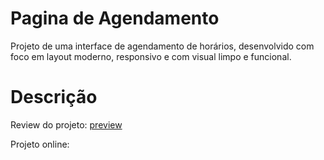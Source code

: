 # Pagina de Agendamento
Projeto de uma interface de agendamento de horários, desenvolvido com foco em layout moderno, responsivo e com visual limpo e funcional.

# Descrição

Review do projeto: [preview](https://github.com/Kyotarou-dev12/Pagina-de-Agendamento/blob/main/img/Capturar.PNG?raw=true)

Projeto online: 
